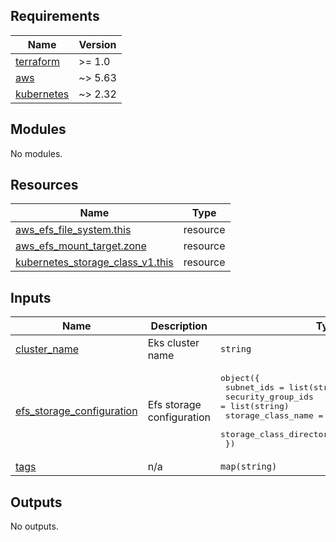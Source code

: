<!-- BEGIN_TF_DOCS -->
## Requirements

| Name | Version |
|------|---------|
| <a name="requirement_terraform"></a> [terraform](#requirement\_terraform) | >= 1.0 |
| <a name="requirement_aws"></a> [aws](#requirement\_aws) | ~> 5.63 |
| <a name="requirement_kubernetes"></a> [kubernetes](#requirement\_kubernetes) | ~> 2.32 |

## Modules

No modules.

## Resources

| Name | Type |
|------|------|
| [aws_efs_file_system.this](https://registry.terraform.io/providers/hashicorp/aws/latest/docs/resources/efs_file_system) | resource |
| [aws_efs_mount_target.zone](https://registry.terraform.io/providers/hashicorp/aws/latest/docs/resources/efs_mount_target) | resource |
| [kubernetes_storage_class_v1.this](https://registry.terraform.io/providers/hashicorp/kubernetes/latest/docs/resources/storage_class_v1) | resource |

## Inputs

| Name | Description | Type | Default | Required |
|------|-------------|------|---------|:--------:|
| <a name="input_cluster_name"></a> [cluster\_name](#input\_cluster\_name) | Eks cluster name | `string` | n/a | yes |
| <a name="input_efs_storage_configuration"></a> [efs\_storage\_configuration](#input\_efs\_storage\_configuration) | Efs storage configuration | <pre>object({<br/>    subnet_ids                          = list(string)<br/>    security_group_ids                  = list(string)<br/>    storage_class_name                  = string<br/>    storage_class_directory_permissions = string<br/>  })</pre> | n/a | yes |
| <a name="input_tags"></a> [tags](#input\_tags) | n/a | `map(string)` | `{}` | no |

## Outputs

No outputs.
<!-- END_TF_DOCS -->